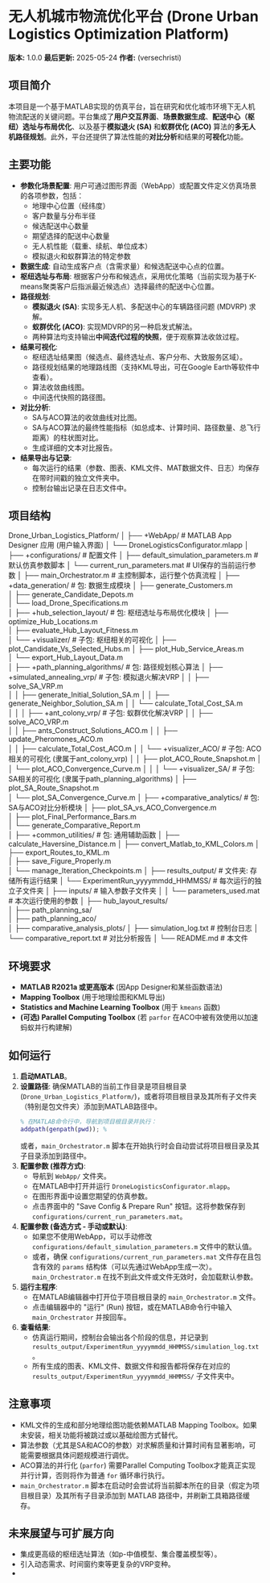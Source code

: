# 无人机城市物流优化平台 (Drone Urban Logistics Optimization Platform)

**版本:** 1.0.0
**最后更新:** 2025-05-24 
**作者:** (versechristi)

## 项目简介

本项目是一个基于MATLAB实现的仿真平台，旨在研究和优化城市环境下无人机物流配送的关键问题。平台集成了**用户交互界面**、**场景数据生成**、**配送中心（枢纽）选址与布局优化**、以及基于**模拟退火 (SA)** 和**蚁群优化 (ACO)** 算法的**多无人机路径规划**。此外，平台还提供了算法性能的**对比分析**和结果的**可视化**功能。

## 主要功能

* **参数化场景配置**: 用户可通过图形界面（WebApp）或配置文件定义仿真场景的各项参数，包括：
    * 地理中心位置（经纬度）
    * 客户数量与分布半径
    * 候选配送中心数量
    * 期望选择的配送中心数量
    * 无人机性能（载重、续航、单位成本）
    * 模拟退火和蚁群算法的特定参数
* **数据生成**: 自动生成客户点（含需求量）和候选配送中心点的位置。
* **枢纽选址与布局**: 根据客户分布和候选点，采用优化策略（当前实现为基于K-means聚类客户后指派最近候选点）选择最终的配送中心位置。
* **路径规划**:
    * **模拟退火 (SA)**: 实现多无人机、多配送中心的车辆路径问题 (MDVRP) 求解。
    * **蚁群优化 (ACO)**: 实现MDVRP的另一种启发式解法。
    * 两种算法均支持输出**中间迭代过程的快照**，便于观察算法收敛过程。
* **结果可视化**:
    * 枢纽选址结果图（候选点、最终选址点、客户分布、大致服务区域）。
    * 路径规划结果的地理路线图（支持KML导出，可在Google Earth等软件中查看）。
    * 算法收敛曲线图。
    * 中间迭代快照的路径图。
* **对比分析**:
    * SA与ACO算法的收敛曲线对比图。
    * SA与ACO算法的最终性能指标（如总成本、计算时间、路径数量、总飞行距离）的柱状图对比。
    * 生成详细的文本对比报告。
* **结果导出与记录**:
    * 每次运行的结果（参数、图表、KML文件、MAT数据文件、日志）均保存在带时间戳的独立文件夹中。
    * 控制台输出记录在日志文件中。

## 项目结构

Drone_Urban_Logistics_Platform/
│
├── +WebApp/                             # MATLAB App Designer 应用 (用户输入界面)
│   └── DroneLogisticsConfigurator.mlapp
│
├── +configurations/                     # 配置文件
│   ├── default_simulation_parameters.m # 默认仿真参数脚本
│   └── current_run_parameters.mat      # UI保存的当前运行参数
│
├── main_Orchestrator.m                 # 主控制脚本，运行整个仿真流程
│
├── +data_generation/                   # 包: 数据生成模块
│   ├── generate_Customers.m           
│   ├── generate_Candidate_Depots.m    
│   └── load_Drone_Specifications.m    
│
├── +hub_selection_layout/              # 包: 枢纽选址与布局优化模块
│   ├── optimize_Hub_Locations.m       
│   ├── evaluate_Hub_Layout_Fitness.m  
│   └── +visualizer/                    # 子包: 枢纽相关的可视化
│       ├── plot_Candidate_Vs_Selected_Hubs.m
│       ├── plot_Hub_Service_Areas.m   
│       └── export_Hub_Layout_Data.m   
│
├── +path_planning_algorithms/          # 包: 路径规划核心算法
│   ├── +simulated_annealing_vrp/       # 子包: 模拟退火解决VRP
│   │   ├── solve_SA_VRP.m             
│   │   ├── generate_Initial_Solution_SA.m
│   │   ├── generate_Neighbor_Solution_SA.m
│   │   └── calculate_Total_Cost_SA.m  
│   │
│   ├── +ant_colony_vrp/                # 子包: 蚁群优化解决VRP
│   │   ├── solve_ACO_VRP.m            
│   │   ├── ants_Construct_Solutions_ACO.m
│   │   ├── update_Pheromones_ACO.m    
│   │   ├── calculate_Total_Cost_ACO.m 
│   │   └── +visualizer_ACO/            # 子包: ACO相关的可视化 (隶属于ant_colony_vrp)
│   │       ├── plot_ACO_Route_Snapshot.m
│   │       └── plot_ACO_Convergence_Curve.m
│   │
│   └── +visualizer_SA/                 # 子包: SA相关的可视化 (隶属于path_planning_algorithms)
│       ├── plot_SA_Route_Snapshot.m   
│       └── plot_SA_Convergence_Curve.m
│
├── +comparative_analytics/             # 包: SA与ACO对比分析模块
│   ├── plot_SA_vs_ACO_Convergence.m   
│   ├── plot_Final_Performance_Bars.m  
│   └── generate_Comparative_Report.m  
│
├── +common_utilities/                  # 包: 通用辅助函数
│   ├── calculate_Haversine_Distance.m 
│   ├── convert_Matlab_to_KML_Colors.m 
│   ├── export_Routes_to_KML.m         
│   ├── save_Figure_Properly.m         
│   └── manage_Iteration_Checkpoints.m 
│
├── results_output/                     # 文件夹: 存储所有运行结果
│   └── ExperimentRun_yyyymmdd_HHMMSS/  # 每次运行的独立子文件夹
│       ├── inputs/                     # 输入参数子文件夹
│       │   └── parameters_used.mat     # 本次运行使用的参数
│       ├── hub_layout_results/        
│       ├── path_planning_sa/          
│       ├── path_planning_aco/         
│       ├── comparative_analysis_plots/
│       ├── simulation_log.txt          # 控制台日志
│       └── comparative_report.txt      # 对比分析报告
│
└── README.md                           # 本文件


## 环境要求

* **MATLAB R2021a 或更高版本** (因App Designer和某些函数语法)
* **Mapping Toolbox** (用于地理绘图和KML导出)
* **Statistics and Machine Learning Toolbox** (用于 `kmeans` 函数)
* **(可选) Parallel Computing Toolbox** (若 `parfor` 在ACO中被有效使用以加速蚂蚁并行构建解)

## 如何运行

1.  **启动MATLAB**。
2.  **设置路径**: 确保MATLAB的当前工作目录是项目根目录 (`Drone_Urban_Logistics_Platform/`)，或者将项目根目录及其所有子文件夹（特别是包文件夹）添加到MATLAB路径中。
    ```matlab
    % 在MATLAB命令行中，导航到项目根目录并执行：
    addpath(genpath(pwd)); %
    ```
    或者，`main_Orchestrator.m` 脚本在开始执行时会自动尝试将项目根目录及其子目录添加到路径中。
3.  **配置参数 (推荐方式)**:
    * 导航到 `WebApp/` 文件夹。
    * 在MATLAB中打开并运行 `DroneLogisticsConfigurator.mlapp`。
    * 在图形界面中设置您期望的仿真参数。
    * 点击界面中的 "Save Config & Prepare Run" 按钮。这将参数保存到 `configurations/current_run_parameters.mat`。
4.  **配置参数 (备选方式 - 手动或默认)**:
    * 如果您不使用WebApp，可以手动修改 `configurations/default_simulation_parameters.m` 文件中的默认值。
    * 或者，确保 `configurations/current_run_parameters.mat` 文件存在且包含有效的 `params` 结构体（可以先通过WebApp生成一次）。`main_Orchestrator.m` 在找不到此文件或文件无效时，会加载默认参数。
5.  **运行主程序**:
    * 在MATLAB编辑器中打开位于项目根目录的 `main_Orchestrator.m` 文件。
    * 点击编辑器中的 "运行" (Run) 按钮，或在MATLAB命令行中输入 `main_Orchestrator` 并按回车。
6.  **查看结果**:
    * 仿真运行期间，控制台会输出各个阶段的信息，并记录到 `results_output/ExperimentRun_yyyymmdd_HHMMSS/simulation_log.txt`。
    * 所有生成的图表、KML文件、数据文件和报告都将保存在对应的 `results_output/ExperimentRun_yyyymmdd_HHMMSS/` 子文件夹中。

## 注意事项

* KML文件的生成和部分地理绘图功能依赖MATLAB Mapping Toolbox。如果未安装，相关功能将被跳过或以基础绘图方式替代。
* 算法参数（尤其是SA和ACO的参数）对求解质量和计算时间有显著影响，可能需要根据具体问题规模进行调优。
* ACO算法的并行化 (`parfor`) 需要Parallel Computing Toolbox才能真正实现并行计算，否则将作为普通 `for` 循环串行执行。
* `main_Orchestrator.m` 脚本在启动时会尝试将当前脚本所在的目录（假定为项目根目录）及其所有子目录添加到 MATLAB 路径中，并刷新工具箱路径缓存。

## 未来展望与可扩展方向

* 集成更高级的枢纽选址算法（如p-中值模型、集合覆盖模型等）。
* 引入动态需求、时间窗约束等更复杂的VRP变种。
*
